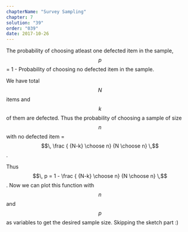 ```yaml
---
chapterName: "Survey Sampling"
chapter: 7
solution: "39"
order: "039"
date: 2017-10-26 
---
```


The probability of choosing atleast one defected item in the sample, $$\, p \,$$ = 1 - Probability of choosing no defected item in the sample.

We have total $$\, N \,$$ items and $$\, k \,$$ of them are defected. Thus the probability of choosing a sample of size $$\, n \,$$ with no defected item = $$\, \frac { {N-k} \choose n} {N \choose n} \,$$.

Thus $$\, p = 1 - \frac { {N-k} \choose n} {N \choose n} \,$$. Now we can plot this function with $$\, n \,$$ and $$\, p \,$$ as variables to get the desired sample size. Skipping the sketch part :) 
